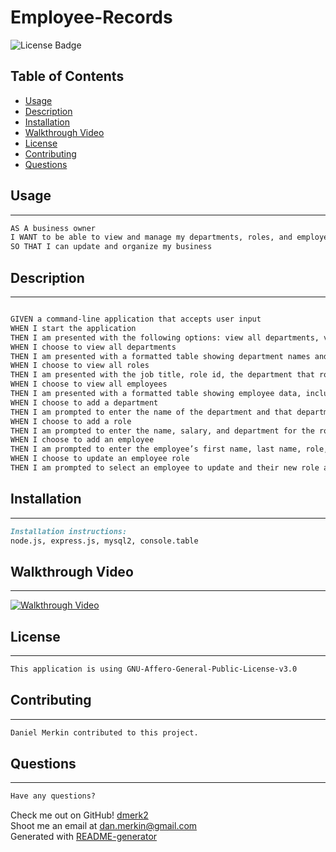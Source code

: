 # Employee-Records

![License Badge](https://img.shields.io/github/license/dmerk2/Employee-Records)

## Table of Contents

- [Usage](#usage)
- [Description](#description)
- [Installation](#installation)
- [Walkthrough Video](#walkthrough-video)
- [License](#installation)
- [Contributing](#installation)
- [Questions](#questions)

## Usage

---

```md
AS A business owner
I WANT to be able to view and manage my departments, roles, and employees
SO THAT I can update and organize my business
```

## Description

---

```md

GIVEN a command-line application that accepts user input
WHEN I start the application
THEN I am presented with the following options: view all departments, view all roles, view all employees, add a department, add a role, add an employee, and update an employee role
WHEN I choose to view all departments
THEN I am presented with a formatted table showing department names and department ids
WHEN I choose to view all roles
THEN I am presented with the job title, role id, the department that role belongs to, and the salary for that role
WHEN I choose to view all employees
THEN I am presented with a formatted table showing employee data, including employee ids, first names, last names, job titles, departments, salaries, and managers that the employees report to
WHEN I choose to add a department
THEN I am prompted to enter the name of the department and that department is added to the database
WHEN I choose to add a role
THEN I am prompted to enter the name, salary, and department for the role and that role is added to the database
WHEN I choose to add an employee
THEN I am prompted to enter the employee’s first name, last name, role, and manager, and that employee is added to the database
WHEN I choose to update an employee role
THEN I am prompted to select an employee to update and their new role and this information is updated in the database 

```

## Installation

---

```md
Installation instructions:
node.js, express.js, mysql2, console.table
```

## Walkthrough Video

---

[![Walkthrough Video](./Assets/12-sql-homework-video-thumbnail.png)](https://2u-20.wistia.com/medias/2lnle7xnpk)

## License

---

```md
This application is using GNU-Affero-General-Public-License-v3.0
```

## Contributing

---

```md
Daniel Merkin contributed to this project.
```

## Questions

---

```md
Have any questions?
```

Check me out on GitHub! [dmerk2](https://github.com/dmerk2)<br>
Shoot me an email at dan.merkin@gmail.com<br>
Generated with [README-generator](https://github.com/dmerk2/Professional-README-Generator)
